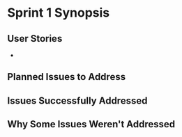 # Sprint 1 Synopsis

## User Stories

-  

## Planned Issues to Address

## Issues Successfully Addressed

## Why Some Issues Weren't Addressed
